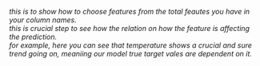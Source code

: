 <p style="font-size:1em"><i>
  this is to show how to choose features from the total feautes you have in your column names.<br>
  this is crucial step to see how the relation on how the feature is affecting the prediction.<br>
  for example, here you can see that temperature shows a crucial and sure trend going on, meaniing our model true target vales are dependent on it.
</i></p>
